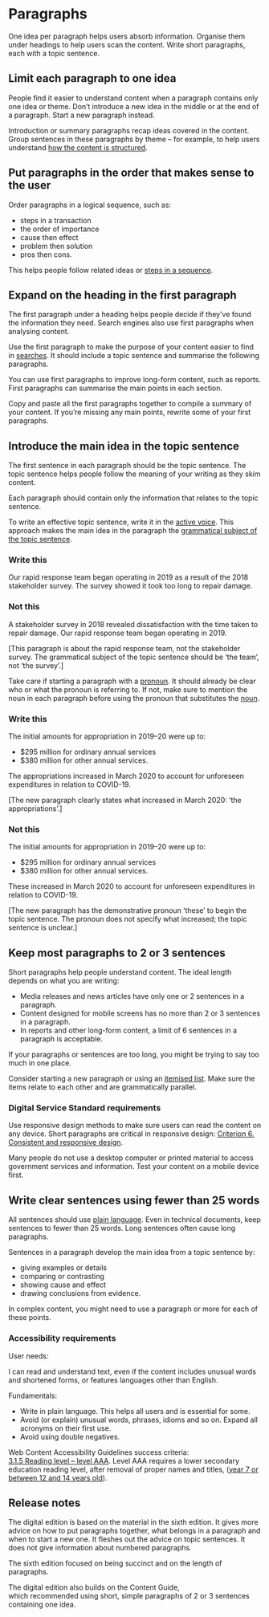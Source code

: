 Paragraphs
==========

One idea per paragraph helps users absorb information. Organise them under headings to help users scan the content. Write short paragraphs, each with a topic sentence.

Limit each paragraph to one idea
--------------------------------

People find it easier to understand content when a paragraph contains only one idea or theme. Don’t introduce a new idea in the middle or at the end of a paragraph. Start a new paragraph instead.

Introduction or summary paragraphs recap ideas covered in the content. Group sentences in these paragraphs by theme – for example, to help users understand [how the content is structured](/node/75).

Put paragraphs in the order that makes sense to the user
--------------------------------------------------------

Order paragraphs in a logical sequence, such as:

*   steps in a transaction
*   the order of importance
*   cause then effect
*   problem then solution
*   pros then cons.

This helps people follow related ideas or [steps in a sequence](/node/78).

Expand on the heading in the first paragraph
--------------------------------------------

The first paragraph under a heading helps people decide if they’ve found the information they need. Search engines also use first paragraphs when analysing content.

Use the first paragraph to make the purpose of your content easier to find in [searches](/node/72). It should include a topic sentence and summarise the following paragraphs.

You can use first paragraphs to improve long-form content, such as reports. First paragraphs can summarise the main points in each section. 

Copy and paste all the first paragraphs together to compile a summary of your content. If you’re missing any main points, rewrite some of your first paragraphs.

Introduce the main idea in the topic sentence
---------------------------------------------

The first sentence in each paragraph should be the topic sentence. The topic sentence helps people follow the meaning of your writing as they skim content.

Each paragraph should contain only the information that relates to the topic sentence.

To write an effective topic sentence, write it in the [active voice](/node/204#write_in_active_voice). This approach makes the main idea in the paragraph the [grammatical subject of the topic sentence](/node/120#passive_voice_changes_standard_sentence_order).

### Write this

Our rapid response team began operating in 2019 as a result of the 2018 stakeholder survey. The survey showed it took too long to repair damage.

### Not this

A stakeholder survey in 2018 revealed dissatisfaction with the time taken to repair damage. Our rapid response team began operating in 2019.

\[This paragraph is about the rapid response team, not the stakeholder survey. The grammatical subject of the topic sentence should be ‘the team’, not ‘the survey’.\]

Take care if starting a paragraph with a [pronoun](/node/131). It should already be clear who or what the pronoun is referring to. If not, make sure to mention the noun in each paragraph before using the pronoun that substitutes the [noun](/node/122).

### Write this

The initial amounts for appropriation in 2019–20 were up to:

*   $295 million for ordinary annual services
*   $380 million for other annual services.

The appropriations increased in March 2020 to account for unforeseen expenditures in relation to COVID-19.

\[The new paragraph clearly states what increased in March 2020: ‘the appropriations’.\]

### Not this

The initial amounts for appropriation in 2019–20 were up to:

*   $295 million for ordinary annual services
*   $380 million for other annual services.

These increased in March 2020 to account for unforeseen expenditures in relation to COVID-19.

\[The new paragraph has the demonstrative pronoun ‘these’ to begin the topic sentence. The pronoun does not specify what increased; the topic sentence is unclear.\]

Keep most paragraphs to 2 or 3 sentences
----------------------------------------

Short paragraphs help people understand content. The ideal length depends on what you are writing:

*   Media releases and news articles have only one or 2 sentences in a paragraph.
*   Content designed for mobile screens has no more than 2 or 3 sentences in a paragraph.
*   In reports and other long-form content, a limit of 6 sentences in a paragraph is acceptable.

If your paragraphs or sentences are too long, you might be trying to say too much in one place.

Consider starting a new paragraph or using an [itemised list](/node/56). Make sure the items relate to each other and are grammatically parallel.

### Digital Service Standard requirements

Use responsive design methods to make sure users can read the content on any device. Short paragraphs are critical in responsive design: [Criterion 6. Consistent and responsive design](https://www.dta.gov.au/help-and-advice/digital-service-standard/digital-service-standard-criteria/6-consistent-and-responsive-design).

Many people do not use a desktop computer or printed material to access government services and information. Test your content on a mobile device first.

Write clear sentences using fewer than 25 words
-----------------------------------------------

All sentences should use [plain language](/node/204#write_plain_language_sentences). Even in technical documents, keep sentences to fewer than 25 words. Long sentences often cause long paragraphs.

Sentences in a paragraph develop the main idea from a topic sentence by:

*   giving examples or details
*   comparing or contrasting
*   showing cause and effect
*   drawing conclusions from evidence.

In complex content, you might need to use a paragraph or more for each of these points.

### Accessibility requirements

User needs:

I can read and understand text, even if the content includes unusual words and shortened forms, or features languages other than English.

Fundamentals:

*   Write in plain language. This helps all users and is essential for some.
*   Avoid (or explain) unusual words, phrases, idioms and so on. Expand all acronyms on their first use.
*   Avoid using double negatives.

Web Content Accessibility Guidelines success criteria:  
[3.1.5 Reading level – level AAA](https://www.w3.org/WAI/WCAG21/quickref/#reading-level). Level AAA requires a lower secondary education reading level, after removal of proper names and titles, ([year 7 or between 12 and 14 years old](https://www.stylemanual.gov.au/node/62#literacy_affects_access_to_government_services_and_information)).

Release notes
-------------

The digital edition is based on the material in the sixth edition. It gives more advice on how to put paragraphs together, what belongs in a paragraph and when to start a new one. It fleshes out the advice on topic sentences. It does not give information about numbered paragraphs.

The sixth edition focused on being succinct and on the length of paragraphs.

The digital edition also builds on the Content Guide, which recommended using short, simple paragraphs of 2 or 3 sentences containing one idea.